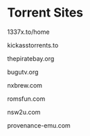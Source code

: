 # Torrent Sites

1337x.to/home

kickasstorrents.to

thepiratebay.org

bugutv.org

nxbrew.com

romsfun.com

nsw2u.com

provenance-emu.com
